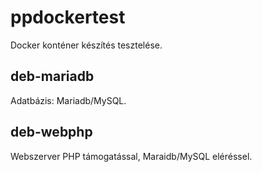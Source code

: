 # ppdockertest
Docker konténer készítés tesztelése.


## deb-mariadb

Adatbázis: Mariadb/MySQL.

## deb-webphp

Webszerver PHP támogatással, Maraidb/MySQL eléréssel.
